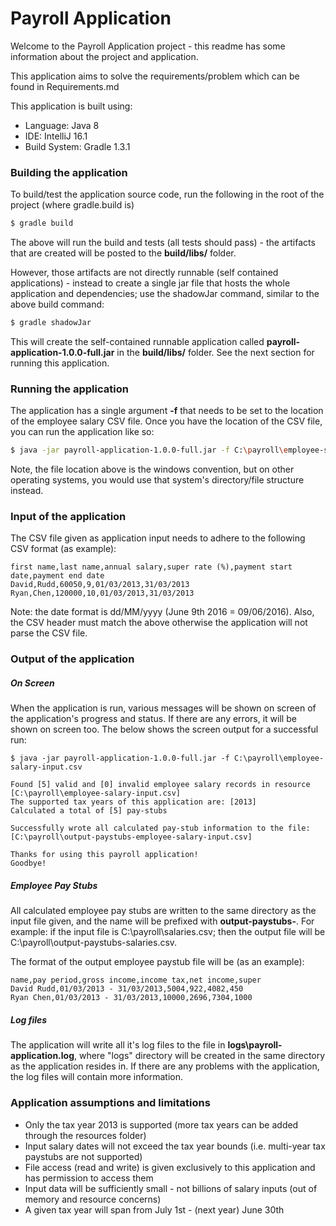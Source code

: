 # Payroll Application

Welcome to the Payroll Application project - this readme has some information about the project and application.

This application aims to solve the requirements/problem which can be found in Requirements.md

This application is built using:
  - Language: Java 8
  - IDE: IntelliJ 16.1
  - Build System: Gradle 1.3.1

### Building the application
To build/test the application source code, run the following in the root of the project (where gradle.build is)
```sh
$ gradle build
```
The above will run the build and tests (all tests should pass) - the artifacts that are created will be posted to the **build/libs/** folder.

However, those artifacts are not directly runnable (self contained applications) - instead to create a single jar file that hosts the whole application and dependencies; use the shadowJar command, similar to the above build command:
```sh
$ gradle shadowJar
```
This will create the self-contained runnable application called **payroll-application-1.0.0-full.jar** in the **build/libs/** folder. See the next section for running this application.

### Running the application
The application has a single argument **-f** that needs to be set to the location of the employee salary CSV file. Once you have the location of the CSV file, you can run the application like so:
```sh
$ java -jar payroll-application-1.0.0-full.jar -f C:\payroll\employee-salary-input.csv
```
Note, the file location above is the windows convention, but on other operating systems, you would use that system's directory/file structure instead.

### Input of the application
The CSV file given as application input needs to adhere to the following CSV format (as example):
```
first name,last name,annual salary,super rate (%),payment start date,payment end date
David,Rudd,60050,9,01/03/2013,31/03/2013
Ryan,Chen,120000,10,01/03/2013,31/03/2013
```
Note: the date format is dd/MM/yyyy (June 9th 2016 = 09/06/2016). Also, the CSV header must match the above otherwise the application will not parse the CSV file.

### Output of the application
##### On Screen
When the application is run, various messages will be shown on screen of the application's progress and status.
If there are any errors, it will be shown on screen too. The below shows the screen output for a successful run:
```
$ java -jar payroll-application-1.0.0-full.jar -f C:\payroll\employee-salary-input.csv

Found [5] valid and [0] invalid employee salary records in resource [C:\payroll\employee-salary-input.csv]
The supported tax years of this application are: [2013]
Calculated a total of [5] pay-stubs

Successfully wrote all calculated pay-stub information to the file: [C:\payroll\output-paystubs-employee-salary-input.csv]

Thanks for using this payroll application!
Goodbye!
```
##### Employee Pay Stubs
All calculated employee pay stubs are written to the same directory as the input file given, and the name will be prefixed with **output-paystubs-**.
For example: if the input file is C:\payroll\salaries.csv; then the output file will be C:\payroll\output-paystubs-salaries.csv.

The format of the output employee paystub file will be (as an example):
```
name,pay period,gross income,income tax,net income,super
David Rudd,01/03/2013 - 31/03/2013,5004,922,4082,450
Ryan Chen,01/03/2013 - 31/03/2013,10000,2696,7304,1000
```
##### Log files
The application will write all it's log files to the file in **logs\payroll-application.log**, where "logs\" directory will be created in the same directory as the application resides in.
If there are any problems with the application, the log files will contain more information.

### Application assumptions and limitations

 - Only the tax year 2013 is supported (more tax years can be added through the resources folder)
 - Input salary dates will not exceed the tax year bounds (i.e. multi-year tax paystubs are not supported)
 - File access (read and write) is given exclusively to this application and has permission to access them
 - Input data will be sufficiently small - not billions of salary inputs (out of memory and resource concerns)
 - A given tax year will span from July 1st - (next year) June 30th